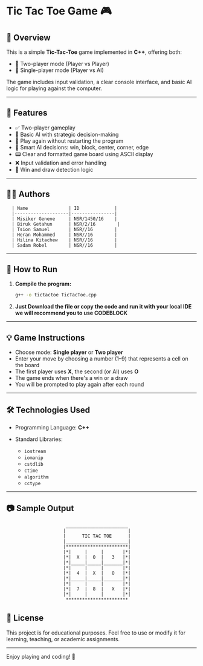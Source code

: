 
# Tic Tac Toe Game 🎮

## 📌 Overview

This is a simple **Tic-Tac-Toe** game implemented in **C++**, offering both:
- 👥 Two-player mode (Player vs Player)
- 🤖 Single-player mode (Player vs AI)

The game includes input validation, a clear console interface, and basic AI logic for playing against the computer.

---

## 📁 Features

- ✅ Two-player gameplay
- 🤖 Basic AI with strategic decision-making
- 🔁 Play again without restarting the program
- 🧠 Smart AI decisions: win, block, center, corner, edge
- 📟 Clear and formatted game board using ASCII display
- ❌ Input validation and error handling
- 🎯 Win and draw detection logic

---

## 👨‍💻 Authors

      | Name               | ID             |
      |--------------------|----------------|
      | Misiker Genene     | NSR/1450/16    |
      | Biruk Getahun      | NSR/2/16        |
      | Tsion Samuel       | NSR//16        |
      | Heran Mohammed     | NSR//16        |
      | Hilina Kitachew    | NSR//16        |
      | Sadam Robel        | NSR//16        |

---

## 🚀 How to Run

1. **Compile the program:**

   ```bash
   g++ -o tictactoe TicTacToe.cpp


2. **Just Download the file or copy the code and
run it with your local IDE we will recommend you to use CODEBLOCK**

---

## 💡 Game Instructions

* Choose mode: **Single player** or **Two player**
* Enter your move by choosing a number (1–9) that represents a cell on the board
* The first player uses **X**, the second (or AI) uses **O**
* The game ends when there's a win or a draw
* You will be prompted to play again after each round

---

## 🛠 Technologies Used

* Programming Language: **C++**
* Standard Libraries:

  * `iostream`
  * `iomanip`
  * `cstdlib`
  * `ctime`
  * `algorithm`
  * `cctype`

---

## 📷 Sample Output

```
                      _______________________
                     |                       |
                     |      TIC TAC TOE      |
                     |_______________________|
                     |***********************|
                     |*|     |     |       |*|
                     |*|  X  |  O  |   3   |*|
                     |*|_____|_____|_______|*|
                     |*|     |     |       |*|
                     |*|  4  |  X  |   O   |*|
                     |*|_____|_____|_______|*|
                     |*|     |     |       |*|
                     |*|  7  |  8  |   X   |*|
                     |*|     |     |       |*|
                      ***********************
```


## 📃 License

This project is for educational purposes. Feel free to use or modify it for learning, teaching, or academic assignments.

---


Enjoy playing and coding! 🚀

